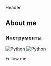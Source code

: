 Header

## About me

### Инструменты
![Python](https://www.python.org/static/community_logos/python-logo.png)
![Python](https://img.shields.io/badge/Python-3776AB?style=for-the-badge&logo=python&logoColor=white)

Follow me
